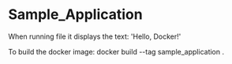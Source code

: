 # Sample_Application

When running file it displays the text: 'Hello, Docker!'

To build the docker image: docker build --tag sample_application .
